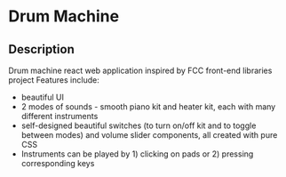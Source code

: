 # Drum Machine

## Description
Drum machine react web application inspired by FCC front-end libraries project
Features include:
- beautiful UI
- 2 modes of sounds - smooth piano kit and heater kit, each with many different instruments
- self-designed beautiful switches (to turn on/off kit and to toggle between modes) and volume slider components, all created with pure CSS
- Instruments can be played by 1) clicking on pads or 2) pressing corresponding keys

